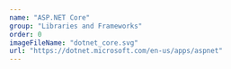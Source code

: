 ```yaml
---
name: "ASP.NET Core"
group: "Libraries and Frameworks"
order: 0
imageFileName: "dotnet_core.svg"
url: "https://dotnet.microsoft.com/en-us/apps/aspnet"
---
```

